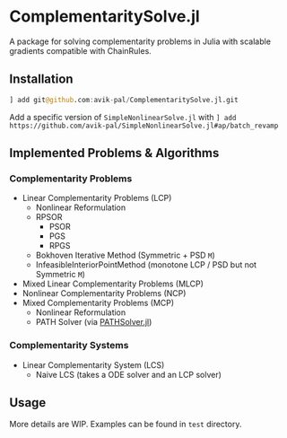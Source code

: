 # ComplementaritySolve.jl

A package for solving complementarity problems in Julia with scalable gradients compatible
with ChainRules.

## Installation

```julia
] add git@github.com:avik-pal/ComplementaritySolve.jl.git
```

Add a specific version of `SimpleNonlinearSolve.jl` with
`] add https://github.com/avik-pal/SimpleNonlinearSolve.jl#ap/batch_revamp`

## Implemented Problems & Algorithms

### Complementarity Problems

* Linear Complementarity Problems (LCP)
  * Nonlinear Reformulation
  * RPSOR
    * PSOR
    * PGS
    * RPGS
  * Bokhoven Iterative Method (Symmetric + PSD `M`)
  * InfeasibleInteriorPointMethod (monotone LCP / PSD but not Symmetric `M`)
* Mixed Linear Complementarity Problems (MLCP)
* Nonlinear Complementarity Problems (NCP)
* Mixed Complementarity Problems (MCP)
  * Nonlinear Reformulation
  * PATH Solver (via [PATHSolver.jl](https://github.com/chkwon/PATHSolver.jl))

### Complementarity Systems

* Linear Complementarity System (LCS)
  * Naive LCS (takes a ODE solver and an LCP solver)

## Usage

More details are WIP. Examples can be found in `test` directory.
